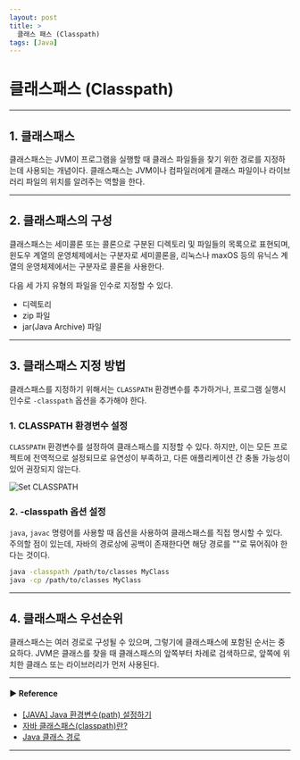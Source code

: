 ```yaml
---
layout: post
title: >
  클래스 패스 (Classpath)
tags: [Java]
---
```


# 클래스패스 (Classpath)

---

## 1. 클래스패스
클래스패스는 JVM이 프로그램을 실행할 때 클래스 파일들을 찾기 위한 경로를 지정하는데 사용되는 개념이다.
클래스패스는 JVM이나 컴파일러에게 클래스 파일이나 라이브러리 파일의 위치를 알려주는 역할을 한다.

---

## 2. 클래스패스의 구성
클래스패스는 세미콜론 또는 콜론으로 구분된 디렉토리 및 파일들의 목록으로 표현되며, 
윈도우 계열의 운영체제에서는 구분자로 세미콜론을, 리눅스나 maxOS 등의 유닉스 계열의 운영체제에서는 구분자로 콜론을 사용한다.

다음 세 가지 유형의 파일을 인수로 지정할 수 있다.
- 디렉토리
- zip 파일
- jar(Java Archive) 파일

--- 

## 3. 클래스패스 지정 방법
클래스패스를 지정하기 위해서는 `CLASSPATH` 환경변수를 추가하거나, 프로그램 실행시 인수로 `-classpath` 옵션을 추가해야 한다.

### 1. CLASSPATH 환경변수 설정
`CLASSPATH` 환경변수를 설정하여 클래스패스를 지정할 수 있다.
하지만, 이는 모든 프로젝트에 전역적으로 설정되므로 유연성이 부족하고, 다른 애플리케이션 간 충돌 가능성이 있어 권장되지 않는다.  

![Set CLASSPATH](https://drive.google.com/uc?export=view&id=18hrH8uO68EP76jkGxobyKgCZ8tTlSdxQ)

### 2. -classpath 옵션 설정
`java`, `javac` 명령어를 사용할 때 옵션을 사용하여 클래스패스를 직접 명시할 수 있다.
주의할 점이 있는데, 자바의 경로상에 공백이 존재한다면 해당 경로를 ""로 묶어줘야 한다는 것이다.

```bash
java -classpath /path/to/classes MyClass
java -cp /path/to/classes MyClass
```

--- 

## 4. 클래스패스 우선순위
클래스패스는 여러 경로로 구성될 수 있으며, 그렇기에 클래스패스에 포함된 순서는 중요하다. 
JVM은 클래스를 찾을 때 클래스패스의 앞쪽부터 차례로 검색하므로, 앞쪽에 위치한 클래스 또는 라이브러리가 먼저 사용된다.

---
#### ▶ Reference
- [[JAVA] Java 환경변수(path) 설정하기](https://blog.opid.kr/62)
- [자바 클래스패스(classpath)란?](https://effectivesquid.tistory.com/entry/자바-클래스패스classpath란)
- [Java 클래스 경로](https://www.ibm.com/docs/ko/i/7.3?topic=usage-java-classpath)

---
